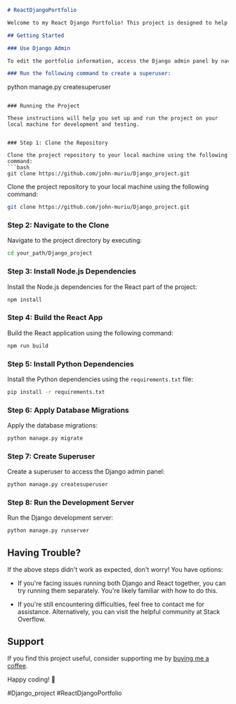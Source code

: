 
```markdown
# ReactDjangoPortfolio

Welcome to my React Django Portfolio! This project is designed to help you set up and manage a portfolio using a combination of React and Django. Follow the steps below to get started.

## Getting Started

### Use Django Admin

To edit the portfolio information, access the Django admin panel by navigating to `/admin` in your application. You'll need to create a superuser account to log in:

### Run the following command to create a superuser:
   ```
   python manage.py createsuperuser
   ```

### Running the Project

These instructions will help you set up and run the project on your local machine for development and testing.


### Step 1: Clone the Repository

Clone the project repository to your local machine using the following command:
```bash
git clone https://github.com/john-muriu/Django_project.git
```

Clone the project repository to your local machine using the following command:
```bash
git clone https://github.com/john-muriu/Django_project.git
```
### Step 2: Navigate to the Clone

Navigate to the project directory by executing:
```bash
cd your_path/Django_project
```

### Step 3: Install Node.js Dependencies

Install the Node.js dependencies for the React part of the project:
```bash
npm install
```

### Step 4: Build the React App

Build the React application using the following command:
```bash
npm run build
```

### Step 5: Install Python Dependencies

Install the Python dependencies using the `requirements.txt` file:
```bash
pip install -r requirements.txt
```

### Step 6: Apply Database Migrations

Apply the database migrations:
```bash
python manage.py migrate
```

### Step 7: Create Superuser

Create a superuser to access the Django admin panel:
```bash
python manage.py createsuperuser
```

### Step 8: Run the Development Server

Run the Django development server:
```bash
python manage.py runserver
```

## Having Trouble?

If the above steps didn't work as expected, don't worry! You have options:

- If you're facing issues running both Django and React together, you can try running them separately. You're likely familiar with how to do this.

- If you're still encountering difficulties, feel free to contact me for assistance. Alternatively, you can visit the helpful community at Stack Overflow.

## Support

If you find this project useful, consider supporting me by [buying me a coffee](https://buymeacoffee.com/john-muriu).

Happy coding! 🚀

\#Django_project #ReactDjangoPortfolio
```
